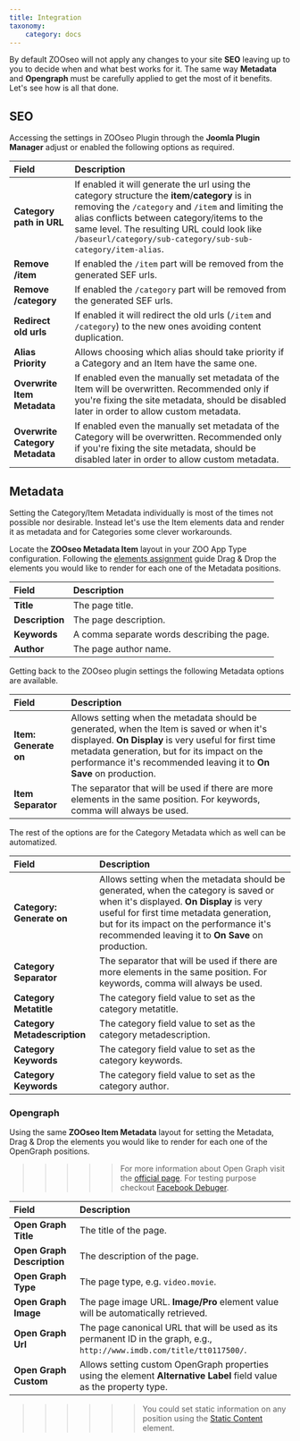 ```yaml
---
title: Integration
taxonomy:
    category: docs
---
```


By default ZOOseo will not apply any changes to your site **SEO** leaving up to you to decide when and what best works for it. The same way **Metadata** and **Opengraph** must be carefully applied to get the most of it benefits. Let's see how is all that done.

## SEO

Accessing the settings in ZOOseo Plugin through the **Joomla Plugin Manager** adjust or enabled the following options as required.

| Field       | Description |
| :---------- | :---------- |
| **Category path in URL** | If enabled it will generate the url using the category structure the **item**/**category** is in removing the `/category` and `/item` and limiting the alias conflicts between category/items to the same level. The resulting URL could look like `/baseurl/category/sub-category/sub-sub-category/item-alias`. |
| **Remove /item** | If enabled the `/item` part will be removed from the generated SEF urls. |
| **Remove /category** | If enabled the `/category` part will be removed from the generated SEF urls. |
| **Redirect old urls** | If enabled it will redirect the old urls (`/item` and `/category`) to the new ones avoiding content duplication. |
| **Alias Priority** | Allows choosing which alias should take priority if a Category and an Item have the same one. |
| **Overwrite Item Metadata** | If enabled even the manually set metadata of the Item will be overwritten. Recommended only if you're fixing the site metadata, should be disabled later in order to allow custom metadata. |
| **Overwrite Category Metadata** | If enabled even the manually set metadata of the Category will be overwritten. Recommended only if you're fixing the site metadata, should be disabled later in order to allow custom metadata. |

## Metadata

Setting the Category/Item Metadata individually is most of the times not possible nor desirable. Instead let's use the Item elements data and render it as metadata and for Categories some clever workarounds.

Locate the **ZOOseo Metadata Item** layout in your ZOO App Type configuration. Following the [elements assignment](http://yootheme.com/zoo/documentation/advanced/assign-elements-to-layout-positions) guide Drag & Drop the elements you would like to render for each one of the Metadata positions.

| Field       | Description |
| :---------- | :---------- |
| **Title** | The page title. |
| **Description** | The page description. |
| **Keywords** | A comma separate words describing the page. |
| **Author** | The page author name. |

Getting back to the ZOOseo plugin settings the following Metadata options are available.

| Field       | Description |
| :---------- | :---------- |
| **Item: Generate on** | Allows setting when the metadata should be generated, when the Item is saved or when it's displayed. **On Display** is very useful for first time metadata generation, but for its impact on the performance it's recommended leaving it to **On Save** on production. |
| **Item Separator** | The separator that will be used if there are more elements in the same position. For keywords, comma will always be used. |

The rest of the options are for the Category Metadata which as well can be automatized.

| Field       | Description |
| :---------- | :---------- |
| **Category: Generate on** | Allows setting when the metadata should be generated, when the category is saved or when it's displayed. **On Display** is very useful for first time metadata generation, but for its impact on the performance it's recommended leaving it to **On Save** on production. |
| **Category Separator** | The separator that will be used if there are more elements in the same position. For keywords, comma will always be used. |
| **Category Metatitle** | The category field value to set as the category metatitle. |
| **Category Metadescription** | The category field value to set as the category metadescription. |
| **Category Keywords** | The category field value to set as the category keywords. |
| **Category Keywords** | The category field value to set as the category author. |

### Opengraph

Using the same **ZOOseo Item Metadata** layout for setting the Metadata, Drag & Drop the elements you would like to render for each one of the OpenGraph positions.

>>>>> For more information about Open Graph visit the [official page](http://ogp.me/). For testing purpose checkout [Facebook Debuger](https://www.facebook.com/login.php?next=https%3A%2F%2Fdevelopers.facebook.com%2Ftools%2Fdebug%2F).

| Field       | Description |
| :---------- | :---------- |
| **Open Graph Title** | The title of the page. |
| **Open Graph Description** | The description of the page. |
| **Open Graph Type** | The page type, e.g. `video.movie`. |
| **Open Graph Image** | The page image URL. **Image/Pro** element value will be automatically retrieved. |
| **Open Graph Url** | The page canonical URL that will be used as its permanent ID in the graph, e.g., `http://www.imdb.com/title/tt0117500/`. |
| **Open Graph Custom** | Allows setting custom OpenGraph properties using the element **Alternative Label** field value as the property type. |

>>>>>> You could set static information on any position using the [Static Content](/extensions/zootools/basics/static-content) element.
